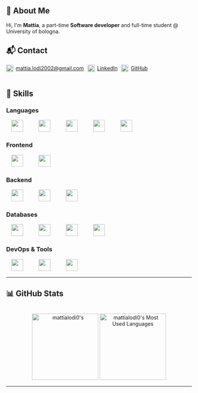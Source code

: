 ## 👋 About Me

Hi, I'm **Mattia**, a part-time **Software developer** and full-time student @ University of bologna.

## 📬 Contact
<div style="height:fit-content;display:flex;flex-wrap:wrap; gap: 10px;"><span style="display:inline-flex;align-items:center;gap:6px;height:20px;">
      <img src="https://cdn-icons-png.flaticon.com/128/15889/15889542.png" width="20" height="20" />
      <a href="mailto:mattia.lodi2002@gmail.com">mattia.lodi2002@gmail.com</a>
    </span>

<span style="display:inline-flex;align-items:center;gap:6px;height:20px;">
      <img src="https://cdn-icons-png.flaticon.com/512/145/145807.png" width="20" height="20" />
      <a href="https://www.linkedin.com/in/mattia-lodi-9b63a5249/">LinkedIn</a>
    </span>

<span style="display:inline-flex;align-items:center;gap:6px;height:20px;">
      <img src="https://cdn-icons-png.flaticon.com/128/2111/2111432.png" width="20" height="20" />
      <a href="https://github.com/mattialodi0/mattialodi0">GitHub</a>
    </span>
</div>
<br>

## 🧠 Skills

### Languages
<span style="display:inline-block;text-align:center;width:60px;margin-right:10px;">
  <img src="https://cdn.simpleicons.org/javascript" width="32" height="32" style="display:block;margin:0 auto;" />
<!--   <span style="font-size:11px;display:block;margin-top:4px;">JavaScript</span> -->
</span>
<span style="display:inline-block;text-align:center;width:60px;margin-right:10px;">
  <img src="https://cdn.simpleicons.org/python" width="32" height="32" style="display:block;margin:0 auto;" />
<!--   <span style="font-size:11px;display:block;margin-top:4px;">Python</span> -->
</span>
<span style="display:inline-block;text-align:center;width:60px;margin-right:10px;">
  <img src="https://cdn.jsdelivr.net/gh/devicons/devicon@latest/icons/java/java-original.svg" width="32" height="32" style="display:block;margin:0 auto;" />
<!--   <span style="font-size:11px;display:block;margin-top:4px;">Java</span> -->
</span>
<span style="display:inline-block;text-align:center;width:60px;margin-right:10px;">
  <img src="https://cdn.simpleicons.org/cplusplus" width="32" height="32" style="display:block;margin:0 auto;" />
<!--   <span style="font-size:11px;display:block;margin-top:4px;">C++</span> -->
</span>
<span style="display:inline-block;text-align:center;width:60px;margin-right:10px;">
  <img src="https://cdn.simpleicons.org/kotlin" width="32" height="32" style="display:block;margin:0 auto;" />
<!--   <span style="font-size:11px;display:block;margin-top:4px;">Kotlin</span> -->
</span>

### Frontend
<span style="display:inline-block;text-align:center;width:60px;margin-right:10px;">
  <img src="https://cdn.simpleicons.org/react" width="32" height="32" style="display:block;margin:0 auto;" />
<!--   <span style="font-size:11px;display:block;margin-top:4px;">React</span> -->
</span>
<span style="display:inline-block;text-align:center;width:60px;margin-right:10px;">
  <img src="https://cdn.simpleicons.org/svelte" width="32" height="32" style="display:block;margin:0 auto;" />
<!--   <span style="font-size:11px;display:block;margin-top:4px;">Svelte</span> -->
</span>

### Backend
<span style="display:inline-block;text-align:center;width:60px;margin-right:10px;">
  <img src="https://cdn.simpleicons.org/nodedotjs" width="32" height="32" style="display:block;margin:0 auto;" />
<!--   <span style="font-size:11px;display:block;margin-top:4px;">Node.js</span> -->
</span>
<span style="display:inline-block;text-align:center;width:60px;margin-right:10px;">
  <img src="https://cdn.simpleicons.org/express" width="32" height="32" style="display:block;margin:0 auto;" />
<!--   <span style="font-size:11px;display:block;margin-top:4px;">Express</span> -->
</span>
<span style="display:inline-block;text-align:center;width:60px;margin-right:10px;">
  <img src="https://cdn.simpleicons.org/fastify" width="32" height="32" style="display:block;margin:0 auto;" />
<!--   <span style="font-size:11px;display:block;margin-top:4px;">Fastify</span> -->
</span>

### Databases
<span style="display:inline-block;text-align:center;width:60px;margin-right:10px;">
  <img src="https://cdn.simpleicons.org/mongodb" width="32" height="32" style="display:block;margin:0 auto;" />
<!--   <span style="font-size:11px;display:block;margin-top:4px;">MongoDB</span> -->
</span>
<span style="display:inline-block;text-align:center;width:60px;margin-right:10px;">
  <img src="https://cdn.simpleicons.org/mysql" width="32" height="32" style="display:block;margin:0 auto;" />
<!--   <span style="font-size:11px;display:block;margin-top:4px;">MySQL</span> -->
</span>
<span style="display:inline-block;text-align:center;width:60px;margin-right:10px;">
  <img src="https://cdn.simpleicons.org/redis" width="32" height="32" style="display:block;margin:0 auto;" />
<!--   <span style="font-size:11px;display:block;margin-top:4px;">Redis</span> -->
</span>
<span style="display:inline-block;text-align:center;width:60px;margin-right:10px;">
  <img src="https://cdn.jsdelivr.net/gh/devicons/devicon@latest/icons/dynamodb/dynamodb-original.svg" width="32" height="32" style="display:block;margin:0 auto;" />
<!--   <span style="font-size:11px;display:block;margin-top:4px;">DynamoDB</span> -->
</span>

### DevOps & Tools
<span style="display:inline-block;text-align:center;width:60px;margin-right:10px;">
  <img src="https://cdn.simpleicons.org/docker" width="32" height="32" style="display:block;margin:0 auto;" />
<!--   <span style="font-size:11px;display:block;margin-top:4px;">Docker</span> -->
</span>
<span style="display:inline-block;text-align:center;width:60px;margin-right:10px;">
  <img src="https://cdn.simpleicons.org/git" width="32" height="32" style="display:block;margin:0 auto;" />
<!--   <span style="font-size:11px;display:block;margin-top:4px;">Git</span> -->
</span>
<span style="display:inline-block;text-align:center;width:60px;margin-right:10px;">
  <img src="https://cdn.jsdelivr.net/gh/devicons/devicon@latest/icons/amazonwebservices/amazonwebservices-original-wordmark.svg" width="32" height="32" style="display:block;margin:0 auto;" />
<!--   <span style="font-size:11px;display:block;margin-top:4px;">AWS</span> -->
</span>
<hr>

<!--
## 📁 Projects

###  

 

🔗 [GitHub Repo]( )

🚀 [Live Demo](  )

## 📊 GitHub Stats

![Profile Views](https://komarev.com/ghpvc/?username=mattialodi0&label=Profile%20views&color=0e75b6&style=flat)

![GitHub Stats](https://github-readme-stats.vercel.app/api?username=mattialodi0&show_icons=true&theme=default)

![Top Languages](https://github-readme-stats.vercel.app/api/top-langs/?username=mattialodi0&layout=compact)

![Trophies](https://github-profile-trophy.vercel.app/?username=mattialodi0&theme=flat)
-->

## 📊 GitHub Stats
<br>
<div align=center>
<!--   <img width=390 src="https://github-readme-stats.vercel.app/api?username=mattialodi0&theme=transparent&count_private=true&show_icons=true&rank_icon=github&locale=en" alt="mattialodi0's GitHub Stats" /> -->
  <img height=180 src="https://github-readme-streak-stats.herokuapp.com/?user=mattialodi0&theme=transparent&count_private=true&border_radius=10&locale=en" alt="mattialodi0's" />
  <img height=180 src="https://github-readme-stats.vercel.app/api/top-langs?username=mattialodi0&theme=transparent&layout=compact&hide=css&langs_count=8&border_radius=10&show_icons=true&locale=en" alt="mattialodi0's Most Used Languages" />

</div>
<hr>
